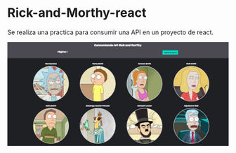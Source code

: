 # Rick-and-Morthy-react
Se realiza una practica para consumir una API en un proyecto de react.

<img src="final.PNG" alt="Image final design practiced QR-Code"/>
